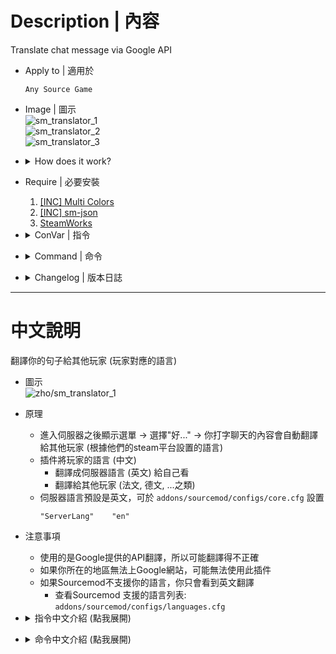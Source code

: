 # Description | 內容
Translate chat message via Google API

* Apply to | 適用於
	```
	Any Source Game
	```

* Image | 圖示
    <br/>![sm_translator_1](image/sm_translator_1.jpg)
    <br/>![sm_translator_2](image/sm_translator_2.jpg)
    <br/>![sm_translator_3](image/sm_translator_3.jpg)

* <details><summary>How does it work?</summary>

	* Display menu when new player joins server 
        * -> Choose "Yes, translate my words to other player" 
        * -> Your chat messages will be translated into other player
    * Your words will be
        * Translated into server language (English), only you will see
        * Translated into other player depends on their steam language (Chinese, Russian...)
    * You can define the server language on ```addons/sourcemod/configs/core.cfg```
        ```
        "ServerLang"    "en"
        ```
    * The translation is using Google Translation API
        * May not working if Google is blocked in your Country/Region
        * If sourcemod does not support your language, you will only see the english, check ```addons/sourcemod/configs/languages.cfg```
</details>

* Require | 必要安裝
    1. [[INC] Multi Colors](https://github.com/fbef0102/L4D1_2-Plugins/releases/tag/Multi-Colors)
    2. [[INC] sm-json](https://github.com/clugg/sm-json)
    3. [SteamWorks](https://github.com/hexa-core-eu/SteamWorks/releases)

* <details><summary>ConVar | 指令</summary>

    * cfg/sourcemod/sm_translator.cfg
        ```php
        // 0=Plugin off, 1=Plugin on.
        sm_translator_enable "1"

        // When new player connects
        // 0=Display menu to ask if player 'yes' or 'no'
        // 1=Auto enable translator for all players + Disable menu
        sm_translator_auto "1"

        // If 1, use CookiesCached to save player settings. No need to select 'yes' or 'no' menu if rejoin server next time.
        sm_translator_save_cookie "1"
        ```
</details>

* <details><summary>Command | 命令</summary>

	* **Open translator menu**
		```php
		sm_translator
		```

	* **Display other players' translations off/on**
		```php
		sm_showtranslate
		```
</details>

* <details><summary>Changelog | 版本日誌</summary>

    * v1.7h (2025-9-23)
        * Don't translate traditional chinese to simplified chinese, and vice versa
        * 繁體與簡體互不翻譯

    * v1.6h (2025-8-30)
        * Update cvars, cmds, translation

    * v1.5h (2025-1-7)
        * Use cookie to save client setting
        * Update cvars

    * v1.4h (2024-9-22)
        * Block chat translation if different team
        * Update translation

    * v1.3h (2024-9-21)
    * v1.2h (2024-9-20)
        * Update cvars

    * v1.1h (2024-9-9)
        * Fixed memory leak

    * v1.0h (2024-6-16)
        * Use Google Translation API
        * Add json inc
        * Update translation

    * v1.0
        * [Original Plugin by Franc1sco](https://forums.alliedmods.net/showthread.php?t=306279)
</details>

- - - -
# 中文說明
翻譯你的句子給其他玩家 (玩家對應的語言)

* 圖示
    <br/>![zho/sm_translator_1](image/zho/sm_translator_1.jpg)

* 原理
    * 進入伺服器之後顯示選單 -> 選擇"好..." -> 你打字聊天的內容會自動翻譯給其他玩家 (根據他們的steam平台設置的語言)
    * 插件將玩家的語言 (中文)
        * 翻譯成伺服器語言 (英文) 給自己看
        * 翻譯給其他玩家 (法文, 德文, ...之類)
    * 伺服器語言預設是英文，可於 ```addons/sourcemod/configs/core.cfg``` 設置
        ```
        "ServerLang"    "en"
        ```

* 注意事項
    * 使用的是Google提供的API翻譯，所以可能翻譯得不正確
    * 如果你所在的地區無法上Google網站，可能無法使用此插件
    * 如果Sourcemod不支援你的語言，你只會看到英文翻譯
        * 查看Sourcemod 支援的語言列表: ```addons/sourcemod/configs/languages.cfg```

* <details><summary>指令中文介紹 (點我展開)</summary>

    * cfg/sourcemod/sm_translator.cfg
        ```php
        // 1=開啟插件. 0=關閉插件
        sm_translator_enable "1"

        // 當玩家進來伺服器時
        // 0=彈出選單詢問玩家是否自動翻譯
        // 1=自動幫所有玩家翻譯+選單不能使用
        sm_translator_auto "1"

        // 為1時，使用 CookiesCached 儲存玩家設定. 意思是說，下次玩家進服後不需要再顯示選單
        sm_translator_save_cookie "1"
        ```
</details>

* <details><summary>命令中文介紹 (點我展開)</summary>

	* **打開選單**
		```php
		sm_translator
		```

	* **開關顯示其他人的翻譯語句**
		```php
		sm_showtranslate
		```
</details>
